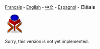 [Français](../fr/README.md) - [English](../en/README.md) - [中文](../zh/README.md) - [Espagnol](../sp/README_sp.md) - **日本ais**

![yrexpert_logo.png](./yrexpert_logo.png)

Sorry, this version is not yet implemented.

